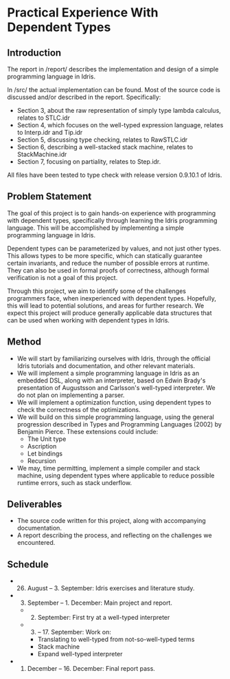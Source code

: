 Practical Experience With Dependent Types
====
Introduction
------
The report in /report/ describes the implementation and design of a simple programming language in Idris.

In /src/ the actual implementation can be found. Most of the source code is discussed and/or described in the report. Specifically: 

- Section 3, about the raw representation of simply type lambda calculus, relates to STLC.idr
- Section 4, which focuses on the well-typed expression language, relates to Interp.idr and Tip.idr 
- Section 5, discussing type checking, relates to RawSTLC.idr
- Section 6, describing a well-stacked stack machine, relates to StackMachine.idr 
- Section 7, focusing on partiality, relates to Step.idr.

All files have been tested to type check with release version 0.9.10.1 of Idris.

Problem Statement
-----------------
The goal of this project is to gain hands-on experience with programming with dependent types, specifically through learning the Idris programming language. This will be accomplished by implementing a simple programming language in Idris. 

Dependent types can be parameterized by values, and not just other types. This allows types to be more specific, which can statically guarantee certain invariants, and reduce the number of possible errors at runtime. They can also be used in formal proofs of correctness, although formal verification is not a goal of this project.

Through this project, we aim to identify some of the challenges programmers face, when inexperienced with dependent types. Hopefully, this will lead to potential solutions, and areas for further research. We expect this project will produce generally applicable data structures that can be used when working with dependent types in Idris.

Method
------
- We will start by familiarizing ourselves with Idris, through the official Idris tutorials and documentation, and other relevant materials.
- We will implement a simple programming language in Idris as an embedded DSL, along with an interpreter, based on Edwin Brady's presentation of Augustsson and Carlsson's well-typed interpreter. We do not plan on implementing a parser.
- We will implement a optimization function, using dependent types to check the correctness of the optimizations.
- We will build on this simple programming language, using the general progression described in Types and Programming Languages (2002) by Benjamin Pierce. These extensions could include:
    - The Unit type
    - Ascription
    - Let bindings
    - Recursion
- We may, time permitting, implement a simple compiler and stack machine, using dependent types where applicable to reduce possible runtime errors, such as stack underflow. 

Deliverables
------------
- The source code written for this project, along with accompanying documentation.
- A report describing the process, and reflecting on the challenges we encountered.

Schedule
--------
- 26. August – 3. September: Idris exercises and literature study.
- 3. September – 1. December: Main project and report.
    - 2. September: First try at a well-typed interpreter
    - 3. – 17. September: Work on:
	    - Translating to well-typed from not-so-well-typed terms
		- Stack machine
		- Expand well-typed interpreter
- 1. December – 16. December: Final report pass.
